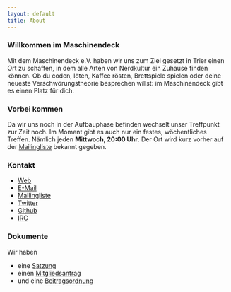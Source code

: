 ```yaml
---
layout: default
title: About
---
```


### Willkommen im Maschinendeck
Mit dem Maschinendeck e.V. haben wir uns zum Ziel gesetzt in Trier einen Ort zu schaffen, in dem alle Arten von Nerdkultur ein Zuhause finden können. Ob du coden, löten, Kaffee rösten, Brettspiele spielen oder deine neueste Verschwörungstheorie besprechen willst: im Maschinendeck gibt es einen Platz für dich.

### Vorbei kommen
Da wir uns noch in der Aufbauphase befinden wechselt unser Treffpunkt zur Zeit noch. Im Moment gibt es auch nur ein festes, wöchentliches Treffen. Nämlich jeden **Mittwoch, 20:00 Uhr**. Der Ort wird kurz vorher auf der [Mailingliste](https://mailings.brandin.de/listinfo/public) bekannt gegeben.

### Kontakt
*   [Web][]
*   [E-Mail][]
*   [Mailingliste][]
*   [Twitter][]
*   [Github][]
*   [IRC][]

  [Web]: http://maschinendeck.org
  [E-Mail]: mailto:kontakt@maschinendeck.org
  [Mailingliste]: https://mailings.brandin.de/listinfo/public
  [Twitter]: http://twitter.com/Maschinendeck_
  [Github]: http://github.com/Maschinendeck
  [IRC]: irc://freenode.net/#maschinendeck

### Dokumente
Wir haben

*   eine [Satzung](https://github.com/maschinendeck/Documents/blob/master/Maschinendeck-Satzung.pdf?raw=true)
*   einen [Mitgliedsantrag](https://github.com/maschinendeck/Documents/blob/master/Mitgliedsantrag.pdf?raw=true)
*   und eine [Beitragsordnung](https://github.com/maschinendeck/Documents/blob/master/Maschinendeck-Beitragsordnung.pdf?raw=true)